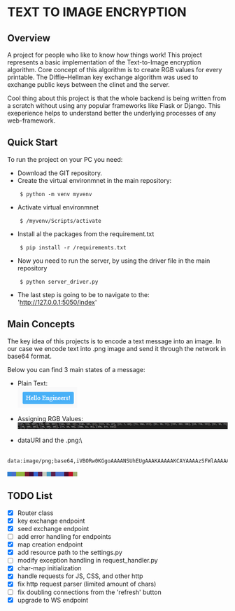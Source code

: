 
# TEXT TO IMAGE ENCRYPTION

## Overview

A project for people who like to know how things work!
This project represents a basic implementation of the Text-to-Image encryption algorithm. Core concept of this algorithm
is to create RGB values for every printable. The Diffie–Hellman key exchange algorithm was used to exchange public keys 
between the clinet and the server.

Cool thing about this project is that the whole backend is being written from a scratch without using any popular frameworks like
Flask or Django. This exeperience helps to understand better the underlying processes of any web-framework.

## Quick Start

To run the project on your PC you need:

- Download the GIT repository.
- Create the virtual environmnet in the main repository:

```#!/bin/bash
    $ python -m venv myvenv
```

- Activate virtual environmnet

```#!/bin/bash
    $ /myvenv/Scripts/activate
```

- Install al the packages from the requirement.txt

```#!/bin/bash
    $ pip install -r /requirements.txt
```

- Now you need to run the server, by using the driver file in the main repository

```#!/bin/bash
    $ python server_driver.py
```

- The last step is going to be to navigate to the: 'http://127.0.0.1:5050/index'

## Main Concepts

The key idea of this projects is to encode a text message into an image. In our case we encode text into .png image and 
send it through the network in base64 format.

Below you can find 3 main states of a message:

- Plain Text:\
![plaint_text](/readme_res/first_phase_text.png)

- Assigning RGB Values:\
![rgb_values](/readme_res/rgb_values.png)

- dataURI and the .png:\

```#!/bin/bash
    data:image/png;base64,iVBORw0KGgoAAAANSUhEUgAAAKAAAAAKCAYAAAAzSFWlAAAAAXNSR0IArs4c6QAAAMpJREFUWEdj1K85/5+BCCD+8RcRqhgYfDxKiFJHrKIXqZ+IUnr0LS9R6r4lTidKndq2MqLUZawpJkpd0wVWotSJtXQQpe61fwNR6ohVxD43kyil+YzExcejRT5Emcc4mgCxh9NoAsQeLqMJEEe+Gi0BiSpwcCoaLQFxBM1oFYw9YEarYBwJZrQNiD1gRtuA2MNltA2IIyONtgFH24DgEBitgkerYHAIjA7DYE8Io8Mw2MNldBgGR9U6Og6IPWBGe8GjvWBwCIy0gWgAPezjT7CiZnUAAAAASUVORK5CYII=
```

![image_representation](/readme_res/image_representation.png)

## TODO List

- [x] Router class
- [x] key exchange endpoint
- [x] seed exchange endpoint
- [ ] add error handling for endpoints
- [x] map creation endpoint
- [x] add resource path to the settings.py
- [ ] modify exception handling in request_handler.py
- [x] char-map initialization
- [x] handle requests for JS, CSS, and other http
- [x] fix http request parser (limited amount of chars)
- [ ] fix doubling connections from the 'refresh' button
- [x] upgrade to WS endpoint
